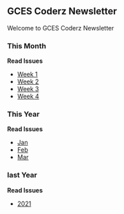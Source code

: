 ## GCES Coderz Newsletter

Welcome to GCES Coderz Newsletter


### This Month                                             

**Read Issues**                                                         

- [Week 1](/2021/Dec/week-1.md)
- [Week 2](/2021/Dec/week-2.md)
- [Week 3](/2021/Dec/week-3.md)
- [Week 4](/2021/Nov/week-4.md)

### This Year

**Read Issues**

- [Jan](/2022/Jan/index.md)
- [Feb](/2022/Feb/index.md)
- [Mar](2022/Mar/index.md)

### last Year

**Read Issues**

- [2021](/2021/index.md)



